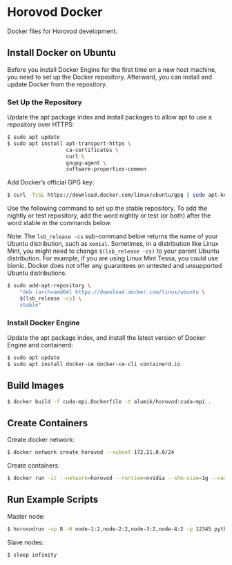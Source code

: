 # Horovod Docker

Docker files for Horovod development.

## Install Docker on Ubuntu

Before you install Docker Engine for the first time on a new host machine, you need to set up the Docker repository. Afterward, you can install and update Docker from the repository.

### Set Up the Repository

Update the apt package index and install packages to allow apt to use a repository over HTTPS:

```sh
$ sudo apt update
$ sudo apt install apt-transport-https \
                   ca-certificates \
                   curl \
                   gnupg-agent \
                   software-properties-common
```

Add Docker’s official GPG key:

```sh
$ curl -fsSL https://download.docker.com/linux/ubuntu/gpg | sudo apt-key add -
```

Use the following command to set up the stable repository. To add the nightly or test repository, add the word nightly or test (or both) after the word stable in the commands below.

Note: The `lsb_release -cs` sub-command below returns the name of your Ubuntu distribution, such as `xenial`. Sometimes, in a distribution like Linux Mint, you might need to change `$(lsb_release -cs)` to your parent Ubuntu distribution. For example, if you are using Linux Mint Tessa, you could use bionic. Docker does not offer any guarantees on untested and unsupported Ubuntu distributions.

```sh
$ sudo add-apt-repository \
    "deb [arch=amd64] https://download.docker.com/linux/ubuntu \
    $(lsb_release -cs) \
    stable"
```

### Install Docker Engine

Update the apt package index, and install the latest version of Docker Engine and containerd:

```sh
$ sudo apt update
$ sudo apt install docker-ce docker-ce-cli containerd.io
```

## Build Images

```sh
$ docker build -f cuda-mpi.Dockerfile -t alumik/horovod:cuda-mpi .
```

## Create Containers

Create docker network:

```sh
$ docker network create horovod --subnet 172.21.0.0/24
```

Create containers:

```sh
$ docker run -it --network=horovod --runtime=nvidia --shm-size=1g --name node-1 --privileged --ip 172.21.0.2 alumik/horovod:cuda-mpi
```

## Run Example Scripts 

Master node:

```sh
$ horovodrun -np 8 -H node-1:2,node-2:2,node-3:2,node-4:2 -p 12345 python tensorflow2_keras_mnist.py
```

Slave nodes:

```
$ sleep infinity
```
